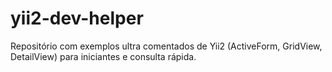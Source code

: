 # yii2-dev-helper
Repositório com exemplos ultra comentados de Yii2 (ActiveForm, GridView, DetailView) para iniciantes e consulta rápida.
